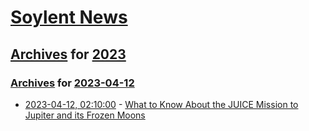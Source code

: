 # [Soylent News](../../../README.md)

## [Archives](../../index.md) for [2023](../index.md)

### [Archives](../../index.md) for [2023-04-12](index.md)

* [2023-04-12, 02:10:00](https://soylentnews.org/article.pl?sid=23/04/11/0334257&from=rss) - [What to Know About the JUICE Mission to Jupiter and its Frozen Moons](https://soylentnews.org/article.pl?sid=23/04/11/0334257&from=rss)
